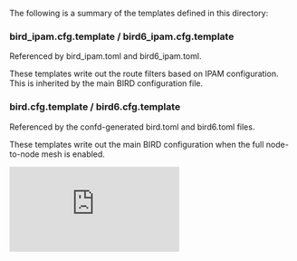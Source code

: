 The following is a summary of the templates defined in this directory:

### bird_ipam.cfg.template / bird6_ipam.cfg.template

Referenced by bird_ipam.toml and bird6_ipam.toml.

These templates write out the route filters based on IPAM configuration.  This
is inherited by the main BIRD configuration file.

### bird.cfg.template / bird6.cfg.template

Referenced by the confd-generated bird.toml and bird6.toml files.

These templates write out the main BIRD configuration when the full 
node-to-node mesh is enabled.

[![Analytics](https://calico-ga-beacon.appspot.com/UA-52125893-3/calicoctl/calico_node/filesystem/templates/README.md?pixel)](https://github.com/igrigorik/ga-beacon)

